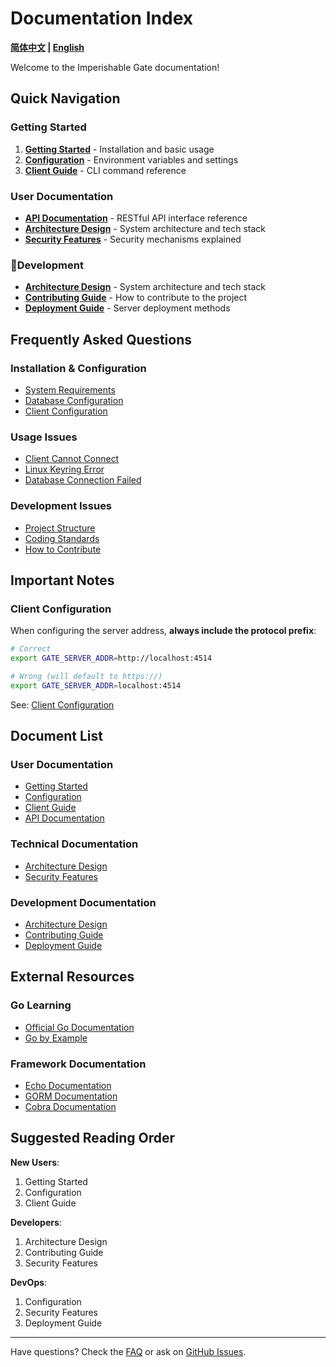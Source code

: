 # Documentation Index

**[简体中文](README.md) | [English](README.en.md)**

Welcome to the Imperishable Gate documentation!

## Quick Navigation

### Getting Started

1. **[Getting Started](getting-started.en.md)** - Installation and basic usage
2. **[Configuration](configuration.en.md)** - Environment variables and settings
3. **[Client Guide](client-guide.en.md)** - CLI command reference

### User Documentation

- **[API Documentation](api.en.md)** - RESTful API interface reference
- **[Architecture Design](architecture.en.md)** - System architecture and tech stack
- **[Security Features](security.en.md)** - Security mechanisms explained

### 👨‍Development

- **[Architecture Design](architecture.en.md)** - System architecture and tech stack
- **[Contributing Guide](contributing.en.md)** - How to contribute to the project
- **[Deployment Guide](deployment.en.md)** - Server deployment methods

## Frequently Asked Questions

### Installation & Configuration

- [System Requirements](configuration.en.md#system-requirements)
- [Database Configuration](configuration.en.md#database-configuration)
- [Client Configuration](configuration.en.md#client-configuration)

### Usage Issues

- [Client Cannot Connect](getting-started.en.md#1-client-cannot-connect-to-server)
- [Linux Keyring Error](getting-started.en.md#2-linux-keyring-error)
- [Database Connection Failed](getting-started.en.md#3-database-connection-failed)

### Development Issues

- [Project Structure](architecture.en.md#project-structure)
- [Coding Standards](contributing.en.md#coding-standards)
- [How to Contribute](contributing.en.md)

## Important Notes

### Client Configuration

When configuring the server address, **always include the protocol prefix**:

```bash
# Correct
export GATE_SERVER_ADDR=http://localhost:4514

# Wrong (will default to https://)
export GATE_SERVER_ADDR=localhost:4514
```

See: [Client Configuration](configuration.en.md#client-configuration)

## Document List

### User Documentation
- [Getting Started](getting-started.en.md)
- [Configuration](configuration.en.md)
- [Client Guide](client-guide.en.md)
- [API Documentation](api.en.md)

### Technical Documentation
- [Architecture Design](architecture.en.md)
- [Security Features](security.en.md)

### Development Documentation
- [Architecture Design](architecture.en.md)
- [Contributing Guide](contributing.en.md)
- [Deployment Guide](deployment.en.md)

## External Resources

### Go Learning
- [Official Go Documentation](https://go.dev/doc/)
- [Go by Example](https://gobyexample.com/)

### Framework Documentation
- [Echo Documentation](https://echo.labstack.com/)
- [GORM Documentation](https://gorm.io/docs/)
- [Cobra Documentation](https://github.com/spf13/cobra)

## Suggested Reading Order

**New Users**:
1. Getting Started
2. Configuration
3. Client Guide

**Developers**:
1. Architecture Design
2. Contributing Guide
3. Security Features

**DevOps**:
1. Configuration
2. Security Features
3. Deployment Guide

---

Have questions? Check the [FAQ](#-frequently-asked-questions) or ask on [GitHub Issues](https://github.com/sokx6/imperishable-gate/issues).
